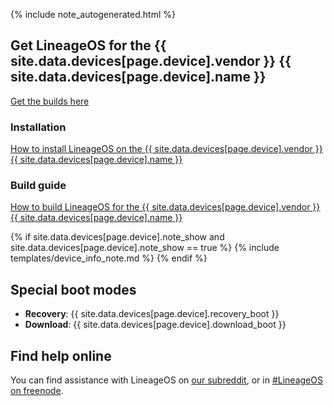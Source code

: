 {% include note_autogenerated.html %}

## Get LineageOS for the {{ site.data.devices[page.device].vendor }} {{ site.data.devices[page.device].name }}
[Get the builds here](https://download.lineageos.org/{{site.data.devices[page.device].codename}})

### Installation
[How to install LineageOS on the {{ site.data.devices[page.device].vendor }} {{ site.data.devices[page.device].name }}]({{site.data.devices[page.device].codename}}_install.html)

### Build guide
[How to build LineageOS for the {{ site.data.devices[page.device].vendor }} {{ site.data.devices[page.device].name }}]({{site.data.devices[page.device].codename}}_build.html)

{% if site.data.devices[page.device].note_show and site.data.devices[page.device].note_show == true %}
{% include templates/device_info_note.md %}
{% endif %}

## Special boot modes

* **Recovery**: {{ site.data.devices[page.device].recovery_boot }}
* **Download**: {{ site.data.devices[page.device].download_boot }}

## Find help online

You can find assistance with LineageOS on [our subreddit](https://reddit.com/r/LineageOS), or in [#LineageOS on freenode](https://webchat.freenode.net/?channels=LineageOS).

